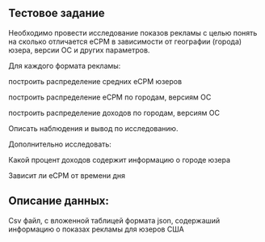 ## Тестовое задание

Необходимо провести исследование показов рекламы с целью понять на сколько отличается eCPM в зависимости от географии (города) юзера, версии ОС и других параметров.

Для каждого формата рекламы:

построить распределение средних eCPM юзеров

построить распределение eCPM по городам, версиям ОС

построить распределение доходов по городам, версиям ОС

Описать наблюдения и вывод по исследованию.

Дополнительно исследовать:

Какой процент доходов содержит информацию о городе юзера

Зависит ли eCPM от времени дня


## Описание данных:

Сsv файл, с вложенной таблицей формата json, содержаший информацию о показах рекламы для юзеров США

